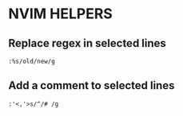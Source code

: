 # NVIM HELPERS


## Replace regex in selected lines

```vim
:%s/old/new/g
```

## Add a comment to selected lines

```vim
:'<,'>s/^/# /g
```
